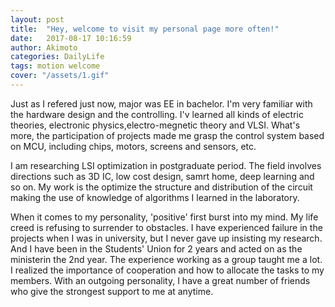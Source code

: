 ```yaml
---
layout: post
title:  "Hey, welcome to visit my personal page more often!"
date:   2017-08-17 10:16:59
author: Akimoto
categories: DailyLife
tags: motion welcome
cover: "/assets/1.gif"
---
```


<html>
<head>  
<META http-equiv="content-type" content="text/html; charset="UTF-8">  
<title>Insert title here</title>  
</head>  


Just as I refered just now, major was EE in bachelor. I'm very familiar with  the hardware design and the controlling. I'v learned all kinds of electric theories, electronic physics,electro-megnetic theory and VLSI. What's more, the participation of projects made me grasp the control system based on MCU, including chips, motors, screens and sensors, etc.

I am researching LSI optimization in postgraduate period. The field involves directions such as 3D IC, low cost design, samrt home, deep learning and so on. My work is the optimize the structure and distribution of the circuit making the use of knowledge of algorithms I learned in the laboratory.

When it comes to my personality, 'positive' first burst into my mind. My life creed is refusing to surrender to obstacles. I have experienced failure in the projects when I was in university, but I never gave up insisting my research. And I have been in the Students' Union for 2 years and acted on as the ministerin the 2nd year. The experience working as a group taught me a lot. I realized the importance of cooperation and how to allocate the tasks to my members. With an outgoing personality, I have a great number of friends who give the strongest support to me at anytime.



<div class="bdsharebuttonbox">  
<a href="#" class="bds_more" data-cmd="more"></a>  
<a href="#" class="bds_qzone" data-cmd="qzone" title="分享到QQ空间"></a>  
<a href="#" class="bds_tsina" data-cmd="tsina" title="分享到新浪微博"></a>  
<a href="#" class="bds_tqq" data-cmd="tqq" title="分享到腾讯微博"></a>  
<a href="#" class="bds_renren" data-cmd="renren" title="分享到人人网"></a>  
<a href="#" class="bds_weixin" data-cmd="weixin" title="分享到微信"></a>  
</div>  
<script>  
window._bd_share_config={  
        "common":{  
            "bdPopTitle":"您的自定义pop窗口标题",  
            "bdSnsKey":{},  
            "bdText":"此处填写自定义的分享内容",   
            "bdMini":"2",  
            "bdMiniList":false,  
            "bdPic":"http://localhost/centlight/public/attachment/201410/24/14/5449ef39574f5_282x220.jpg", /* 此处填写要分享图片地址 */  
            "bdStyle":"0",  
            "bdSize":"16"  
            },  
        "share":{}  
};  
with(document)0[  
                (getElementsByTagName('head')[0]||body).  
                appendChild(createElement('script')).  
                src='http://bdimg.share.baidu.com/static/api/js/share.js?v=89860593.js?cdnversion='+~(-new Date()/36e5)  
];  
        </script>  



<div class="cm-article" data-key="AkimotoYuduki.id"></div>

<link rel="stylesheet" href="//comment.moe/dest/static/css/plus.css">

<script src="//comment.moe/dest/static/js/build.js" charset="UTF-8"></script>

</html>
